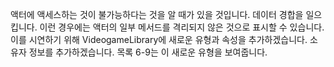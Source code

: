 액터에 액세스하는 것이 불가능하다는 것을 알 때가 있을 것입니다.
데이터 경합을 일으킵니다. 이런 경우에는 액터의 일부 메서드를 격리되지 않은 것으로 표시할 수 있습니다.
이를 시연하기 위해 VideogameLibrary에 새로운 유형과 속성을 추가하겠습니다. 소유자 정보를 추가하겠습니다. 목록 6-9는 이 새로운 유형을 보여줍니다.